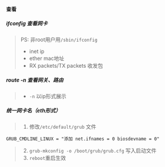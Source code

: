 #### 查看

##### ifconfig 查看网卡
> PS: 非root用户用`/sbin/ifconfig`
> - inet ip
> - ether mac地址
> - RX packets/TX packets 收发包


##### route -n 查看网关、路由
> - `-n` 以ip形式展示


##### 统一网卡名（eth形式）
> 1. 修改`/etc/default/grub` 文件
```
GRUB_CMDLINE_LINUX = "添加 net.ifnames = 0 biosdevname = 0"
``` 
> 2. `grub-mkconfig -o /boot/grub/grub.cfg` 写入启动文件
> 3. `reboot`重启生效



